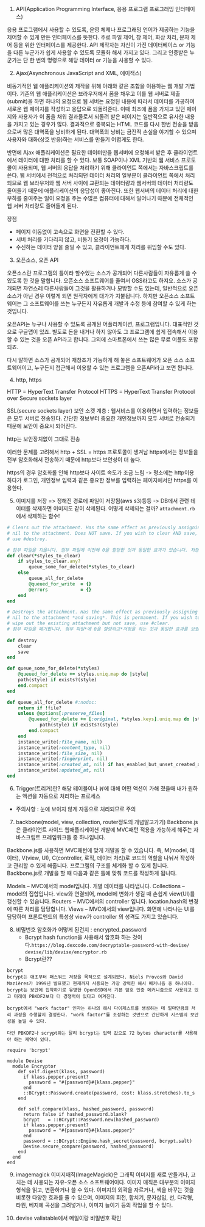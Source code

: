 1. API(Application Programming Interface, 응용 프로그램 프로그래밍 인터페이스)

응용 프로그램에서 사용할 수 있도록, 운영 체제나 프로그래밍 언어가 제공하는 기능을 제어할 수 있게 만든 인터페이스를 뜻한다. 주로 파일 제어, 창 제어, 화상 처리, 문자 제어 등을 위한 인터페이스를 제공한다.
API 제작자는 자신이 가진 데이터베이스 or 기능을 다른 누군가가 쉽게 사용할 수 있도록 모듈화 해서 가지고 있다. 그리고 인증받은 누군가는 단 한 번의 명령으로 해당 데이터 or 기능을 사용할 수 있다.


2. Ajax(Asynchronous JavaScript and XML, 에이잭스)

비동기적인 웹 애플리케이션의 제작을 위해 아래와 같은 조합을 이용하는 웹 개발 기법이다.
기존의 웹 애플리케이션은 브라우저에서 폼을 채우고 이를 웹 서버로 제출(submit)을 하면 하나의 요청으로 웹 서버는 요청된 내용에 따라서 데이터를 가공하여 새로운 웹 페이지를 작성하고 응답으로 되돌려준다. 이때 최초에 폼을 가지고 있던 페이지와 사용자가 이 폼을 채워 결과물로서 되돌려 받은 페이지는 일반적으로 유사한 내용을 가지고 있는 경우가 많다. 결과적으로 중복되는 HTML 코드를 다시 한번 전송을 받음으로써 많은 대역폭을 낭비하게 된다. 대역폭의 낭비는 금전적 손실을 야기할 수 있으며 사용자와 대화(상호 반응)하는 서비스를 만들기 어렵게도 한다.

반면에 Ajax 애플리케이션은 필요한 데이터만을 웹서버에 요청해서 받은 후 클라이언트에서 데이터에 대한 처리를 할 수 있다. 보통 SOAP이나 XML 기반의 웹 서비스 프로토콜이 사용되며, 웹 서버의 응답을 처리하기 위해 클라이언트 쪽에서는 자바스크립트를 쓴다. 웹 서버에서 전적으로 처리되던 데이터 처리의 일부분이 클라이언트 쪽에서 처리 되므로 웹 브라우저와 웹 서버 사이에 교환되는 데이터량과 웹서버의 데이터 처리량도 줄어들기 때문에 애플리케이션의 응답성이 좋아진다. 또한 웹서버의 데이터 처리에 대한 부하를 줄여주는 일이 요청을 주는 수많은 컴퓨터에 대해서 일어나기 때문에 전체적인 웹 서버 처리량도 줄어들게 된다.

장점

- 페이지 이동없이 고속으로 화면을 전환할 수 있다.
- 서버 처리를 기다리지 않고, 비동기 요청이 가능하다.
- 수신하는 데이터 양을 줄일 수 있고, 클라이언트에게 처리를 위임할 수도 있다.


3. 오픈소스, 오픈 API

오픈소스란 프로그램의 틀이라 할수있는 소스가 공개되어 다른사람들이 자유롭게 쓸 수 있도록 한 것을 말합니다. 오픈소스 소프트웨어를 줄여서 OSS라고도 하지요.
소스가 공개되면 자연스레 다른사람들이 그것을 활용하거나 모방할 수도 있는데,
일반적으로 오픈소스가 아닌 경우 이렇게 되면 원작자에게 대가가 지불됩니다.
하지만 오픈소스 소프트웨어는 그 소프트웨어를 쓰는 누구든지 자유롭게 개발과 수정 등에 참여할 수 있게 하는 것입니다.

오픈API는 누구나 사용할 수 있도록 공개된 어플리케이션, 프로그램입니다.
대표적인 것으로 구글맵이 있죠. 별도로 돈을 내거나 하지 않아도 그 프로그램에 쉽게 접속해서 이용할 수 있는 것을 오픈 API라고 합니다. 그외에 스마트폰에서 쓰는 많은 무료 어플도 포함되죠.

다시 말하면 소스가 공개되어 재창조가 가능하게 해 놓은 소프트웨어가 오픈 소스 소프트웨어이고,
누구든지 접근해서 이용할 수 있는 프로그램을 오픈API라고 보면 됩니다.

4. http, https

HTTP = HyperText Transfer Protocol
HTTPS = HyperText Transfer Protocol over Secure sockets layer

SSL(secure sockets layer) 보안 소켓 계층 : 웹서비스를 이용하면서 입력하는 정보들은 모두 서버로 전송된다.
간단한 정보부터 중요한 개인정보까지 모두 서버로 전송되기 때문에 보안이 중요시 되어진다.

http는 보안장치없이 그대로 전송

이러한 문제를 고려해서 http + SSL = https 프로토콜이 생겨남
https에서는 정보들을 전부 암호화해서 전송하기 때문에 http보다 보안성이 더 높다.

https의 경우 암호화롤 인해 http보다 사이트 속도가 조금 느림
-> 평소에는 http이용하다가 로그인, 개인정보 입력과 같은 중요한 정보를 입력하는 페이지에서만 https를 이용한다.

5. 이미지를 저장 => 정해진 경로에 파일이 저장됨(aws s3)등등
-> DB에서 관련 데이터를 삭제하면 이미지도 같이 삭제된다.
어떻게 삭제되는 걸까? `attachment.rb`에서 삭제하는 함수!

```ruby
# Clears out the attachment. Has the same effect as previously assigning
# nil to the attachment. Does NOT save. If you wish to clear AND save,
# use #destroy.

# 첨부 파일을 지웁니다. 첨부 파일에 이전에 0을 할당한 것과 동일한 효과가 있습니다. 저장하지 않습니다. 지우고 저장하려면#destruct(#파괴)를 사용하십시오.
def clear(*styles_to_clear)
	if styles_to_clear.any?
		queue_some_for_delete(*styles_to_clear)
	else
		queue_all_for_delete
		@queued_for_write  = {}
		@errors            = {}
	end
end

# Destroys the attachment. Has the same effect as previously assigning
# nil to the attachment *and saving*. This is permanent. If you wish to
# wipe out the existing attachment but not save, use #clear.
# 첨부 파일을 폐기합니다. 첨부 파일*에 0을 할당하고*저장을 하는 것과 동일한 효과를 보입니다. 이건 영구적인 겁니다 기존 첨부 파일을 지우고 저장하지 않으려면#clear(삭제)를 사용합니다.
    
def destroy
	clear
	save
end

def queue_some_for_delete(*styles)
	@queued_for_delete += styles.uniq.map do |style|
  	path(style) if exists?(style)
	end.compact
end

def queue_all_for_delete #:nodoc:
	return if !file?
	unless @options[:preserve_files]
		@queued_for_delete += [:original, *styles.keys].uniq.map do |style|
			path(style) if exists?(style)
		end.compact
	end
	instance_write(:file_name, nil)
	instance_write(:content_type, nil)
	instance_write(:file_size, nil)
	instance_write(:fingerprint, nil)
	instance_write(:created_at, nil) if has_enabled_but_unset_created_at?
	instance_write(:updated_at, nil)
end
```

6. Trigger(트리거)란?
해당 테이블이나 뷰에 대해 어떤 액션이 가해 졌을때 내가 원하는 액션을 자동으로 처리하는 프로세스

- 주의사항 : 눈에 보이지 않게 자동으로 처리되므로 주의

7. backbone(model, view, collection, router정도의 개념알고가기)
Backbone.js은 클라이언트 사이드 웹애플리케이션 개발에 MVC패턴 적용을 가능하게 해주는 자바스크립트 프레임워크들 중 하나입니다.

Backbone.js를 사용하면 MVC패턴에 맞게 개발을 할 수 있습니다. 즉, M(model, 데이터), V(view, UI), C(controller, 로직, 데이터 처리)로 코드의 역할을 나눠서 작성하고 관리할 수 있게 해줍니다. 프로그램의 구조를 체계화 할 수 있게 됩니다. Backbone.js로 개발을 할 때 다음과 같은 틀에 맞춰 코드를 작성하게 됩니다.

Models – MVC에서의 model입니다. 개별 데이터를 나타냅니다.
Collections – model의 집합입니다. view와 연결되어, model에 변화가 생길 때 손쉽게 view(UI)를 갱신할 수 있습니다.
Routers – MVC에서의 controller 입니다. location.hash의 변경에 따른 처리를 담당합니다.
Views – MVC에서의 view입니다. 화면에 나타나는 UI를 담당하며 프론트엔드의 특성상 view가 controller 의 성격도 가지고 있습니다.


8. 비밀번호 암호화가 어떻게 된건지 : encrypted_password 
	- Bcrypt hash function을 사용해서 암호화 하는 것이다.`https://blog.dexcode.com/decryptable-password-with-devise/`  `devise/lib/devise/encryptor.rb`
	- Bcrypt란??
```
bcrypt
bcrypt는 애초부터 패스워드 저장을 목적으로 설계되었다. Niels Provos와 David Mazières가 1999년 발표했고 현재까지 사용되는 가장 강력한 해시 메커니즘 중 하나이다. bcrypt는 보안에 집착하기로 유명한 OpenBSD에서 기본 암호 인증 메커니즘으로 사용되고 있고 미래에 PBKDF2보다 더 경쟁력이 있다고 여겨진다.

bcrypt에서 "work factor" 인자는 하나의 해시 다이제스트를 생성하는 데 얼마만큼의 처리 과정을 수행할지 결정한다. "work factor"를 조정하는 것만으로 간단하게 시스템의 보안성을 높일 수 있다.

다만 PBKDF2나 scrypt와는 달리 bcrypt는 입력 값으로 72 bytes character를 사용해야 하는 제약이 있다.
```
```
require 'bcrypt'

module Devise
  module Encryptor
    def self.digest(klass, password)
      if klass.pepper.present?
        password = "#{password}#{klass.pepper}"
      end
      ::BCrypt::Password.create(password, cost: klass.stretches).to_s
    end

    def self.compare(klass, hashed_password, password)
      return false if hashed_password.blank?
      bcrypt   = ::BCrypt::Password.new(hashed_password)
      if klass.pepper.present?
        password = "#{password}#{klass.pepper}"
      end
      password = ::BCrypt::Engine.hash_secret(password, bcrypt.salt)
      Devise.secure_compare(password, hashed_password)
    end
  end
end
```


9. imagemagick
이미지매직(ImageMagick)은 그래픽 이미지를 새로 만들거나, 고치는 데 사용되는 자유-오픈 소스 소프트웨어이다. 이미지 매직은 대부분의 이미지 형식을 읽고, 변환하거나 쓸 수 있다. 이미지의 외곽을 자르거나, 색을 바꾸는 것을 비롯한 다양한 효과를 줄 수 있으며, 이미지의 회전, 합치기, 문자삽입, 선, 다각형, 타원, 베지에 곡선을 그려넣거나, 이미지 늘이기 등의 작업을 할 수 있다.

10. devise valiatable에서 메일이랑 비밀번호 확인